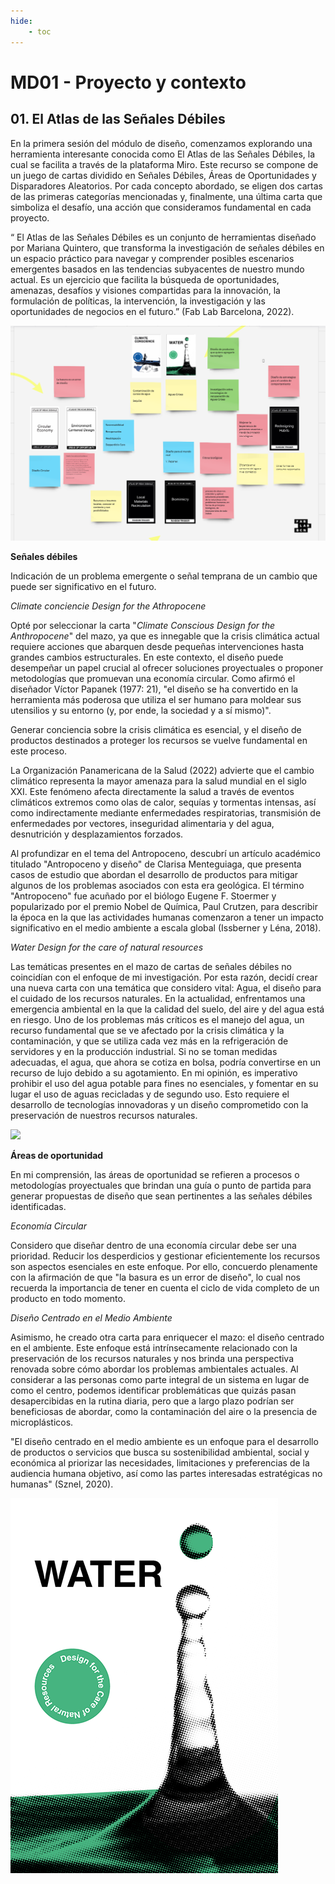 ```yaml
---
hide:
    - toc
---
```


# MD01 - Proyecto y contexto

## 01.  El Atlas de las Señales Débiles

En la primera sesión del módulo de diseño, comenzamos explorando una  herramienta interesante conocida como El Atlas de las Señales Débiles, la cual se facilita a través de la plataforma Miro. Este recurso se compone de un juego de cartas dividido en Señales Débiles, Áreas de Oportunidades y Disparadores Aleatorios. Por cada concepto abordado, se eligen dos cartas de las primeras categorías mencionadas y, finalmente, una última carta que simboliza el desafío, una acción que consideramos fundamental en cada proyecto.

“ El Atlas de las Señales Débiles es un conjunto de herramientas diseñado por Mariana Quintero, que transforma la investigación de señales débiles en un espacio práctico para navegar y comprender posibles escenarios emergentes basados ​​en las tendencias subyacentes de nuestro mundo actual. Es un ejercicio que facilita la búsqueda de oportunidades, amenazas, desafíos y visiones compartidas para la innovación, la formulación de políticas, la intervención, la investigación y las oportunidades de negocios en el futuro.” (Fab Lab Barcelona, 2022).

![Proyecto aguas grises](../images/MD01/captura_tableromiro_22_04_clase1.png)


**Señales débiles**

Indicación de un problema emergente o señal temprana de un cambio que puede ser significativo en el futuro. 


_Climate conciencie_
_Design for the Athropocene_

Opté por seleccionar la carta "_Climate Conscious Design for the Anthropocene_" del mazo, ya que es innegable que la crisis climática actual requiere acciones que abarquen desde pequeñas intervenciones hasta grandes cambios estructurales. En este contexto, el diseño puede desempeñar un papel crucial al ofrecer soluciones proyectuales o proponer metodologías que promuevan una economía circular. Como afirmó el diseñador Víctor Papanek (1977: 21), "el diseño se ha convertido en la herramienta más poderosa que utiliza el ser humano para moldear sus utensilios y su entorno (y, por ende, la sociedad y a sí mismo)".

Generar conciencia sobre la crisis climática es esencial, y el diseño de productos destinados a proteger los recursos se vuelve fundamental en este proceso.

La Organización Panamericana de la Salud (2022) advierte que el cambio climático representa la mayor amenaza para la salud mundial en el siglo XXI. Este fenómeno afecta directamente la salud a través de eventos climáticos extremos como olas de calor, sequías y tormentas intensas, así como indirectamente mediante enfermedades respiratorias, transmisión de enfermedades por vectores, inseguridad alimentaria y del agua, desnutrición y desplazamientos forzados.

Al profundizar en el tema del Antropoceno, descubrí un artículo académico titulado "Antropoceno y diseño" de Clarisa Menteguiaga, que presenta casos de estudio que abordan el desarrollo de productos para mitigar algunos de los problemas asociados con esta era geológica. El término "Antropoceno" fue acuñado por el biólogo Eugene F. Stoermer y popularizado por el premio Nobel de Química, Paul Crutzen, para describir la época en la que las actividades humanas comenzaron a tener un impacto significativo en el medio ambiente a escala global (Issberner y Léna, 2018).


_Water_ 
_Design for the care of natural resources_

<div class="container_about">
        <!-- Div izquierdo con texto y botón -->
        <div class="left-div">
            <p>Las temáticas presentes en el mazo de cartas de señales débiles no coincidían con el enfoque de mi investigación. Por esta razón, decidí crear una nueva carta con una temática que considero vital: Agua, el diseño para el cuidado de los recursos naturales. En la actualidad, enfrentamos una emergencia ambiental en la que la calidad del suelo, del aire y del agua está en riesgo. Uno de los problemas más críticos es el manejo del agua, un recurso fundamental que se ve afectado por la crisis climática y la contaminación, y que se utiliza cada vez más en la refrigeración de servidores y en la producción industrial. Si no se toman medidas adecuadas, el agua, que ahora se cotiza en bolsa, podría convertirse en un recurso de lujo debido a su agotamiento. En mi opinión, es imperativo prohibir el uso del agua potable para fines no esenciales, y fomentar en su lugar el uso de aguas recicladas y de segundo uso. Esto requiere el desarrollo de tecnologías innovadoras y un diseño comprometido con la preservación de nuestros recursos naturales.</p>
        </div>
        <div class="right-div">
                <img src="hhttps://github.com/EDG-Saracho/Edgardo_Saracho/blob/main/docs/images/MD01/Agua.png?raw=true"></img>
        </div>
    </div>


**Áreas de oportunidad**

En mi comprensión, las áreas de oportunidad se refieren a procesos o metodologías proyectuales que brindan una guía o punto de partida para generar propuestas de diseño que sean pertinentes a las señales débiles identificadas.

_Economía Circular_

Considero que diseñar dentro de una economía circular debe ser una prioridad. Reducir los desperdicios y gestionar eficientemente los recursos son aspectos esenciales en este enfoque. Por ello, concuerdo plenamente con la afirmación de que "la basura es un error de diseño", lo cual nos recuerda la importancia de tener en cuenta el ciclo de vida completo de un producto en todo momento.

_Diseño Centrado en el Medio Ambiente_


<div class="container_about">
        <!-- Div izquierdo con texto y botón -->
        <div class="left-div">
            <p>Asimismo, he creado otra carta para enriquecer el mazo: el diseño centrado en el ambiente. Este enfoque está intrínsecamente relacionado con la preservación de los recursos naturales y nos brinda una perspectiva renovada sobre cómo abordar los problemas ambientales actuales. Al considerar a las personas como parte integral de un sistema en lugar de como el centro, podemos identificar problemáticas que quizás pasan desapercibidas en la rutina diaria, pero que a largo plazo podrían ser beneficiosas de abordar, como la contaminación del aire o la presencia de microplásticos.</p>
            <p>"El diseño centrado en el medio ambiente es un enfoque para el desarrollo de productos o servicios que busca su sostenibilidad ambiental, social y económica al priorizar las necesidades, limitaciones y preferencias de la audiencia humana objetivo, así como las partes interesadas estratégicas no humanas" (Sznel, 2020).</p>
        </div>
        <div class="right-div">
                <img src="docs/images/MD01/Agua.png"></img>
        </div>
    </div>






